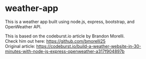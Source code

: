 # weather-app
This is a weather app built using node.js, express, bootstrap, and OpenWeather API.

This is based on the codeburst.io article by Brandon Morelli.
<br>
Check him out here: https://github.com/bmorelli25
<br>
Original article: https://codeburst.io/build-a-weather-website-in-30-minutes-with-node-js-express-openweather-a317f904897b
